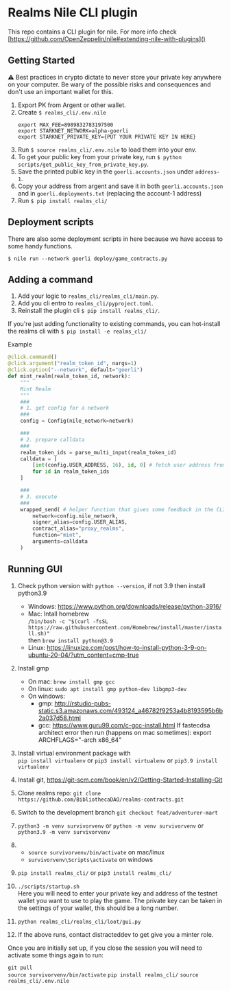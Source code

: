 # Realms Nile CLI plugin

This repo contains a CLI plugin for nile. For more info check [https://github.com/OpenZeppelin/nile#extending-nile-with-plugins]()

## Getting Started

⚠️ Best practices in crypto dictate to never store your private key anywhere on your computer.
Be wary of the possible risks and consequences and don't use an important wallet for this.

1. Export PK from Argent or other wallet.
2. Create `$ realms_cli/.env.nile`
   ```
   export MAX_FEE=8989832783197500
   export STARKNET_NETWORK=alpha-goerli
   export STARKNET_PRIVATE_KEY={PUT YOUR PRIVATE KEY IN HERE}
   ```
3. Run `$ source realms_cli/.env.nile` to load them into your env.
4. To get your public key from your private key, run `$ python scripts/get_public_key_from_private_key.py`.
5. Save the printed public key in the `goerli.accounts.json` under `address-1`.
6. Copy your address from argent and save it in both `goerli.accounts.json` and in `goerli.deployments.txt` (replacing the account-1 address)
7. Run `$ pip install realms_cli/`

## Deployment scripts

There are also some deployment scripts in here because we have access to some handy functions.

`$ nile run --network goerli deploy/game_contracts.py`

## Adding a command

1. Add your logic to `realms_cli/realms_cli/main.py`.
2. Add you cli entro to `realms_cli/pyproject.toml`.
3. Reinstall the plugin cli `$ pip install realms_cli/`.

If you're just adding functionality to existing commands, you can hot-install the realms cli with `$ pip install -e realms_cli/`

Example

```python
@click.command()
@click.argument("realm_token_id", nargs=1)
@click.option("--network", default="goerli")
def mint_realm(realm_token_id, network):
    """
    Mint Realm
    """
    ###
    # 1. get config for a network
    ###
    config = Config(nile_network=network)

    ###
    # 2. prepare calldata
    ###
    realm_token_ids = parse_multi_input(realm_token_id)
    calldata = [
        [int(config.USER_ADDRESS, 16), id, 0] # fetch user address from config
        for id in realm_token_ids
    ]

    ###
    # 3. execute
    ###
    wrapped_send( # helper function that gives some feedback in the CLI
        network=config.nile_network,
        signer_alias=config.USER_ALIAS,
        contract_alias="proxy_realms",
        function="mint",
        arguments=calldata
    )
```

## Running GUI

1. Check python version with `python --version`, if not 3.9 then install python3.9
   - Windows: https://www.python.org/downloads/release/python-3916/
   - Mac: Intall homebrew  
     `/bin/bash -c "$(curl -fsSL https://raw.githubusercontent.com/Homebrew/install/master/install.sh)"`  
     then `brew install python@3.9`
   - Linux: https://linuxize.com/post/how-to-install-python-3-9-on-ubuntu-20-04/?utm_content=cmp-true
2. Install gmp
   - On mac: `brew install gmp gcc`
   - On linux: `sudo apt install gmp python-dev libgmp3-dev`
   - On windows:
     - gmp: http://rstudio-pubs-static.s3.amazonaws.com/493124_a46782f9253a4b8193595b6b2a037d58.html
     - gcc: https://www.guru99.com/c-gcc-install.html
       If fastecdsa architect error then run (happens on mac sometimes):
       export ARCHFLAGS="-arch x86_64"
3. Install virtual environment package with  
   `pip install virtualenv` or `pip3 install virtualenv` or `pip3.9 install virtualenv`
4. Install git, https://git-scm.com/book/en/v2/Getting-Started-Installing-Git
5. Clone realms repo: `git clone https://github.com/BibliothecaDAO/realms-contracts.git`
6. Switch to the development branch `git checkout feat/adventurer-mart`
7. `python3 -m venv survivorvenv` or `python -m venv survivorvenv` or `python3.9 -m venv survivorvenv`
8. - `source survivorvenv/bin/activate` on mac/linux
   - `survivorvenv\Scripts\activate` on windows
9. `pip install realms_cli/` or `pip3 install realms_cli/`

10. `./scripts/startup.sh`  
    Here you will need to enter your private key and address of the testnet wallet you want to use to play the game. The private key can be taken in the settings of your wallet, this should be a long number.
11. `python realms_cli/realms_cli/loot/gui.py`
12. If the above runs, contact distracteddev to get give you a minter role.

Once you are initially set up, if you close the session you will need to activate some things again to run:

`git pull`  
`source survivorvenv/bin/activate`
`pip install realms_cli/`
`source realms_cli/.env.nile`

